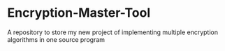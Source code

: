 # Encryption-Master-Tool
A repository to store my new project of implementing multiple encryption algorithms in one source program
